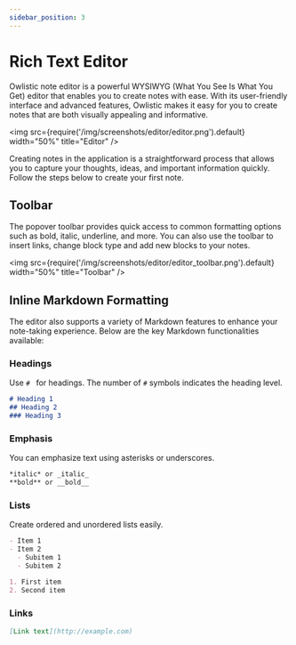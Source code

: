 ```yaml
---
sidebar_position: 3
---
```


# Rich Text Editor

Owlistic note editor is a powerful WYSIWYG (What You See Is What You Get) editor that enables you to create notes with ease. With its user-friendly interface and advanced features, Owlistic makes it easy for you to create notes that are both visually appealing and informative.

<img src={require('/img/screenshots/editor/editor.png').default} width="50%" title="Editor" />

Creating notes in the application is a straightforward process that allows you to capture your thoughts, ideas, and important information quickly. Follow the steps below to create your first note.

## Toolbar

The popover toolbar provides quick access to common formatting options such as bold, italic, underline, and more. You can also use the toolbar to insert links, change block type and add new blocks to your notes.

<img src={require('/img/screenshots/editor/editor_toolbar.png').default} width="50%" title="Toolbar" />

## Inline Markdown Formatting

The editor also supports a variety of Markdown features to enhance your note-taking experience. Below are the key Markdown functionalities available:

### Headings

Use `# ` for headings. The number of `#` symbols indicates the heading level.

```markdown
# Heading 1
## Heading 2
### Heading 3
```

### Emphasis

You can emphasize text using asterisks or underscores.

```markdown
*italic* or _italic_
**bold** or __bold__
```

### Lists

Create ordered and unordered lists easily.

```markdown
- Item 1
- Item 2
  - Subitem 1
  - Subitem 2

1. First item
2. Second item
```

### Links

```markdown
[Link text](http://example.com)
```
